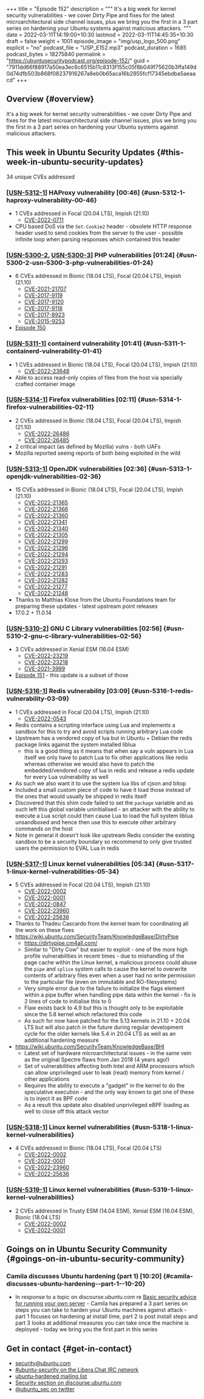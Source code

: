 +++
title = "Episode 152"
description = """
  It's a big week for kernel security vulnerabilities - we cover Dirty Pipe
  and fixes for the latest microarchitectural side channel issues, plus we
  bring you the first in a 3 part series on hardening your Ubuntu systems
  against malicious attackers.
  """
date = 2022-03-11T14:19:00+10:30
lastmod = 2022-03-11T14:45:35+10:30
draft = false
weight = 1001
episode_image = "img/usp_logo_500.png"
explicit = "no"
podcast_file = "USP_E152.mp3"
podcast_duration = 1685
podcast_bytes = 18275840
permalink = "https://ubuntusecuritypodcast.org/episode-152/"
guid = "7911dd66f88917a50ea3ec6c6515b11c8313f155c05f8b049f75620b3ffa149d0d74dfb503b868f08237916267a8eb0b65aca16b2855fcf17345ebdba5aeaacd"
+++

## Overview {#overview}

It's a big week for kernel security vulnerabilities - we cover Dirty Pipe
and fixes for the latest microarchitectural side channel issues, plus we
bring you the first in a 3 part series on hardening your Ubuntu systems
against malicious attackers.


## This week in Ubuntu Security Updates {#this-week-in-ubuntu-security-updates}

34 unique CVEs addressed


### [[USN-5312-1](https://ubuntu.com/security/notices/USN-5312-1)] HAProxy vulnerability [00:46] {#usn-5312-1-haproxy-vulnerability-00-46}

-   1 CVEs addressed in Focal (20.04 LTS), Impish (21.10)
    -   [CVE-2022-0711](https://ubuntu.com/security/CVE-2022-0711)
-   CPU based DoS via the `Set-Cookie2` header - obsolete HTTP response header
    used to send cookies from the server to the user - possible infinite loop
    when parsing responses which contained this header


### [[USN-5300-2](https://ubuntu.com/security/notices/USN-5300-2), [USN-5300-3](https://ubuntu.com/security/notices/USN-5300-3)] PHP vulnerabilities [01:24] {#usn-5300-2-usn-5300-3-php-vulnerabilities-01-24}

-   6 CVEs addressed in Bionic (18.04 LTS), Focal (20.04 LTS), Impish (21.10)
    -   [CVE-2021-21707](https://ubuntu.com/security/CVE-2021-21707)
    -   [CVE-2017-9119](https://ubuntu.com/security/CVE-2017-9119)
    -   [CVE-2017-9120](https://ubuntu.com/security/CVE-2017-9120)
    -   [CVE-2017-9118](https://ubuntu.com/security/CVE-2017-9118)
    -   [CVE-2017-8923](https://ubuntu.com/security/CVE-2017-8923)
    -   [CVE-2015-9253](https://ubuntu.com/security/CVE-2015-9253)
-   [Episode 150](https://ubuntusecuritypodcast.org/episode-150/)


### [[USN-5311-1](https://ubuntu.com/security/notices/USN-5311-1)] containerd vulnerability [01:41] {#usn-5311-1-containerd-vulnerability-01-41}

-   1 CVEs addressed in Bionic (18.04 LTS), Focal (20.04 LTS), Impish (21.10)
    -   [CVE-2022-23648](https://ubuntu.com/security/CVE-2022-23648)
-   Able to access read-only copies of files from the host via specially
    crafted container image


### [[USN-5314-1](https://ubuntu.com/security/notices/USN-5314-1)] Firefox vulnerabilities [02:11] {#usn-5314-1-firefox-vulnerabilities-02-11}

-   2 CVEs addressed in Bionic (18.04 LTS), Focal (20.04 LTS), Impish (21.10)
    -   [CVE-2022-26486](https://ubuntu.com/security/CVE-2022-26486)
    -   [CVE-2022-26485](https://ubuntu.com/security/CVE-2022-26485)
-   2 critical impact (as defined by Mozilla) vulns - both UAFs
-   Mozilla reported seeing reports of both being exploited in the wild


### [[USN-5313-1](https://ubuntu.com/security/notices/USN-5313-1)] OpenJDK vulnerabilities [02:36] {#usn-5313-1-openjdk-vulnerabilities-02-36}

-   15 CVEs addressed in Bionic (18.04 LTS), Focal (20.04 LTS), Impish (21.10)
    -   [CVE-2022-21365](https://ubuntu.com/security/CVE-2022-21365)
    -   [CVE-2022-21366](https://ubuntu.com/security/CVE-2022-21366)
    -   [CVE-2022-21360](https://ubuntu.com/security/CVE-2022-21360)
    -   [CVE-2022-21341](https://ubuntu.com/security/CVE-2022-21341)
    -   [CVE-2022-21340](https://ubuntu.com/security/CVE-2022-21340)
    -   [CVE-2022-21305](https://ubuntu.com/security/CVE-2022-21305)
    -   [CVE-2022-21299](https://ubuntu.com/security/CVE-2022-21299)
    -   [CVE-2022-21296](https://ubuntu.com/security/CVE-2022-21296)
    -   [CVE-2022-21294](https://ubuntu.com/security/CVE-2022-21294)
    -   [CVE-2022-21293](https://ubuntu.com/security/CVE-2022-21293)
    -   [CVE-2022-21291](https://ubuntu.com/security/CVE-2022-21291)
    -   [CVE-2022-21283](https://ubuntu.com/security/CVE-2022-21283)
    -   [CVE-2022-21282](https://ubuntu.com/security/CVE-2022-21282)
    -   [CVE-2022-21277](https://ubuntu.com/security/CVE-2022-21277)
    -   [CVE-2022-21248](https://ubuntu.com/security/CVE-2022-21248)
-   Thanks to Matthias Klose from the Ubuntu Foundations team for preparing
    these updates - latest upstream point releases
-   17.0.2 + 11.0.14


### [[USN-5310-2](https://ubuntu.com/security/notices/USN-5310-2)] GNU C Library vulnerabilities [02:56] {#usn-5310-2-gnu-c-library-vulnerabilities-02-56}

-   3 CVEs addressed in Xenial ESM (16.04 ESM)
    -   [CVE-2022-23219](https://ubuntu.com/security/CVE-2022-23219)
    -   [CVE-2022-23218](https://ubuntu.com/security/CVE-2022-23218)
    -   [CVE-2021-3999](https://ubuntu.com/security/CVE-2021-3999)
-   [Episode 151](https://ubuntusecuritypodcast.org/episode-151/) - this update is a subset of those


### [[USN-5316-1](https://ubuntu.com/security/notices/USN-5316-1)] Redis vulnerability [03:09] {#usn-5316-1-redis-vulnerability-03-09}

-   1 CVEs addressed in Focal (20.04 LTS), Impish (21.10)
    -   [CVE-2022-0543](https://ubuntu.com/security/CVE-2022-0543)
-   Redis contains a scripting interface using Lua and implements a sandbox
    for this to try and avoid scripts running arbitrary Lua code
-   Upstream has a vendored copy of lua but in Ubuntu + Debian the redis
    package links against the system installed liblua
    -   this is a good thing as it means that when say a vuln appears in Lua
        itself we only have to patch Lua to fix other applications like redis
        whereas otherwise we would also have to patch the embedded/vendored
        copy of lua in redis and release a redis update for every Lua
        vulnerability as well
-   As such we also want it to use the system lua libs of cjson and bitop
-   Included a small custom piece of code to have it load those instead of
    the ones that would usually be shipped in redis itself
-   Discovered that this shim code failed to set the `package` variable and as
    such left this global variable uninitialised - an attacker with the
    ability to execute a Lua script could then cause Lua to load the full
    system liblua unsandboxed and hence then use this to execute other
    arbitrary commands on the host
-   Note in general it doesn't look like upstream Redis consider the existing
    sandbox to be a security boundary so recommend to only give trusted users
    the permission to EVAL Lua in redis


### [[USN-5317-1](https://ubuntu.com/security/notices/USN-5317-1)] Linux kernel vulnerabilities [05:34] {#usn-5317-1-linux-kernel-vulnerabilities-05-34}

-   5 CVEs addressed in Focal (20.04 LTS), Impish (21.10)
    -   [CVE-2022-0002](https://ubuntu.com/security/CVE-2022-0002)
    -   [CVE-2022-0001](https://ubuntu.com/security/CVE-2022-0001)
    -   [CVE-2022-0847](https://ubuntu.com/security/CVE-2022-0847)
    -   [CVE-2022-23960](https://ubuntu.com/security/CVE-2022-23960)
    -   [CVE-2022-25636](https://ubuntu.com/security/CVE-2022-25636)
-   Thanks to Thadeu Cascardo from the kernel team for coordinating all the
    work on these fixes
-   <https://wiki.ubuntu.com/SecurityTeam/KnowledgeBase/DirtyPipe>
    -   <https://dirtypipe.cm4all.com/>
    -   Similar to "Dirty Cow" but easier to exploit - one of the more high
        profile vulnerabilities in recent times - due to mishandling of the
        page cache within the Linux kernel, a malicious process could abuse the
        `pipe` and `splice` system calls to cause the kernel to overwrite contents
        of arbitrary files even when a user had no write permission to the
        particular file (even on immutable and RO-filesystems)
    -   Very simple error due to the failure to initialize the flags element
        within a pipe buffer when handling pipe data within the kernel - fix is
        2 lines of code to initialise this to 0
    -   Flaw exists back to 4.9 but this is thought only to be exploitable
        since the 5.8 kernel which refactored this code
    -   As such for now have patched for the 5.13 kernels in 21.10 + 20.04 LTS
        but will also patch in the future during regular development cycle for
        the older kernels like 5.4 in 20.04 LTS as well as an additional
        hardening measure
-   <https://wiki.ubuntu.com/SecurityTeam/KnowledgeBase/BHI>
    -   Latest set of hardware microarchitectural issues - in the same vein as
        the original Spectre flaws from Jan 2018 (4 years ago!)
    -   Set of vulnerabilities affecting both Intel and ARM processors which
        can allow unprivileged user to leak (read) memory from kernel / other
        applications
    -   Requires the ability to execute a "gadget" in the kernel to do the
        speculative execution - and the only way known to get one of these is
        to inject it as BPF code
    -   As a result this update also disabled unprivileged eBPF loading as well
        to close off this attack vector


### [[USN-5318-1](https://ubuntu.com/security/notices/USN-5318-1)] Linux kernel vulnerabilities {#usn-5318-1-linux-kernel-vulnerabilities}

-   4 CVEs addressed in Bionic (18.04 LTS), Focal (20.04 LTS)
    -   [CVE-2022-0002](https://ubuntu.com/security/CVE-2022-0002)
    -   [CVE-2022-0001](https://ubuntu.com/security/CVE-2022-0001)
    -   [CVE-2022-23960](https://ubuntu.com/security/CVE-2022-23960)
    -   [CVE-2022-25636](https://ubuntu.com/security/CVE-2022-25636)


### [[USN-5319-1](https://ubuntu.com/security/notices/USN-5319-1)] Linux kernel vulnerabilities {#usn-5319-1-linux-kernel-vulnerabilities}

-   2 CVEs addressed in Trusty ESM (14.04 ESM), Xenial ESM (16.04 ESM), Bionic (18.04 LTS)
    -   [CVE-2022-0002](https://ubuntu.com/security/CVE-2022-0002)
    -   [CVE-2022-0001](https://ubuntu.com/security/CVE-2022-0001)


## Goings on in Ubuntu Security Community {#goings-on-in-ubuntu-security-community}


### Camila discusses Ubuntu hardening (part 1) [10:20] {#camila-discusses-ubuntu-hardening--part-1--10-20}

-   In response to a topic on discourse.ubuntu.com re [Basic security advice
    for running your own server](https://discourse.ubuntu.com/t/basic-security-advice-for-running-your-own-server/26786) - Camila has prepared a 3 part series on
    steps you can take to harden your Ubuntu machines against attack - part 1
    focuses on hardening at install time, part 2 is post install steps and
    part 3 looks at additional measures you can take once the machine is
    deployed - today we bring you the first part in this series


## Get in contact {#get-in-contact}

-   [security@ubuntu.com](mailto:security@ubuntu.com)
-   [#ubuntu-security on the Libera.Chat IRC network](https://libera.chat)
-   [ubuntu-hardened mailing list](https://lists.ubuntu.com/mailman/listinfo/ubuntu-hardened)
-   [Security section on discourse.ubuntu.com](https://discourse.ubuntu.com/c/security)
-   [@ubuntu_sec on twitter](https://twitter.com/ubuntu_sec)
